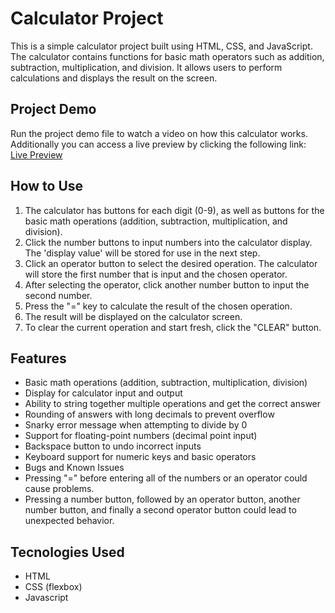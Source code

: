 # Calculator Project
This is a simple calculator project built using HTML, CSS, and JavaScript. The calculator contains functions for basic math operators such as addition, subtraction, multiplication, and division. It allows users to perform calculations and displays the result on the screen.

## Project Demo
Run the project demo file to watch a video on how this calculator works. Additionally you can access a live preview by clicking the following link: [Live Preview](https://fiza-h.github.io/calculator-js/)

## How to Use
1. The calculator has buttons for each digit (0-9), as well as buttons for the basic math operations (addition, subtraction, multiplication, and division).
2. Click the number buttons to input numbers into the calculator display. The 'display value' will be stored for use in the next step.
3. Click an operator button to select the desired operation. The calculator will store the first number that is input and the chosen operator.
4. After selecting the operator, click another number button to input the second number.
5. Press the "=" key to calculate the result of the chosen operation.
6. The result will be displayed on the calculator screen.
7. To clear the current operation and start fresh, click the "CLEAR" button.
   
## Features
* Basic math operations (addition, subtraction, multiplication, division)
* Display for calculator input and output
* Ability to string together multiple operations and get the correct answer
* Rounding of answers with long decimals to prevent overflow
* Snarky error message when attempting to divide by 0
* Support for floating-point numbers (decimal point input)
* Backspace button to undo incorrect inputs
* Keyboard support for numeric keys and basic operators
* Bugs and Known Issues
* Pressing "=" before entering all of the numbers or an operator could cause problems.
* Pressing a number button, followed by an operator button, another number button, and finally a second operator button could lead to unexpected behavior.

## Tecnologies Used
* HTML
* CSS (flexbox)
* Javascript
